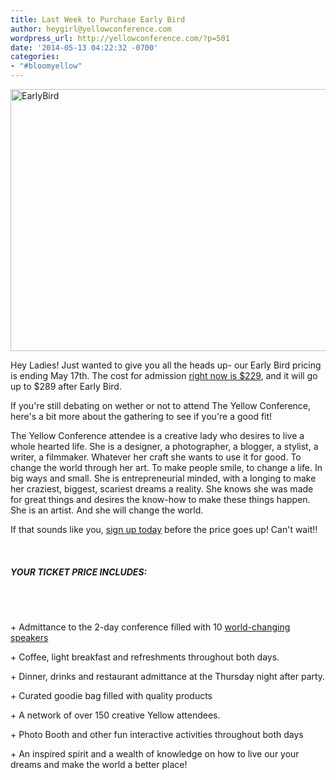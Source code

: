 ```yaml
---
title: Last Week to Purchase Early Bird
author: heygirl@yellowconference.com
wordpress_url: http://yellowconference.com/?p=501
date: '2014-05-13 04:22:32 -0700'
categories:
- "#bloomyellow"
---
```

<p><a href="http://yellowconference.com/wp-content/uploads/2014/05/EarlyBird.jpg"><img class="alignnone size-full wp-image-503" alt="EarlyBird" src="http://yellowconference.com/wp-content/uploads/2014/05/EarlyBird.jpg" width="700" height="419" /></a></p>
<p>Hey Ladies!&nbsp;Just wanted to give you all the heads up- our Early Bird pricing is ending May 17th. The cost for admission <a href="https://ti.to/yellowconference/the-yellow-conference">right now is $229</a>, and it will go up to $289 after Early Bird.</p>
<p>If you're still debating on wether or not to attend The Yellow Conference, here's a bit more about the gathering to see if you're a good fit!</p>
<p>The Yellow Conference attendee is a creative lady who desires to live a whole hearted life. She is a designer, a photographer, a blogger, a stylist, a writer, a filmmaker. Whatever her craft she wants to use it for good. To change the world through her art. To make people smile, to change a life. In big ways and small. She is entrepreneurial minded, with a longing to make her craziest, biggest, scariest dreams a reality. She knows she was made for great things and desires the know-how to make these things happen. She is an artist. And she will change the world.</p>
<p>If that sounds like you,&nbsp;<a href="https://ti.to/yellowconference/the-yellow-conference">sign up today</a>&nbsp;before the price goes up! Can't wait!!</p>
<p>&nbsp;</p>
<h5>YOUR TICKET PRICE INCLUDES:</h5><br />
&nbsp;</p>
<p>+ Admittance to the 2-day conference filled with 10 <a href="http://yellowconference.com/home/our-team/">world-changing speakers</a></p>
<p>+ Coffee, light breakfast and refreshments throughout both days.</p>
<p>+ Dinner, drinks and restaurant admittance at the Thursday night after party.</p>
<p>+ Curated goodie bag filled with quality products</p>
<p>+ A network of over 150 creative Yellow attendees.</p>
<p>+ Photo Booth and other fun interactive activities throughout both days</p>
<p>+ An inspired spirit and a wealth of knowledge on how to live our your dreams and make the world a better place!</p>
<h5></h5></p>
